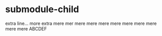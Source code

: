 # submodule-child

extra line...
more extra
mere mer
mere
mere
mere
mere
mere
mere
mere
mere
mere
ABCDEF